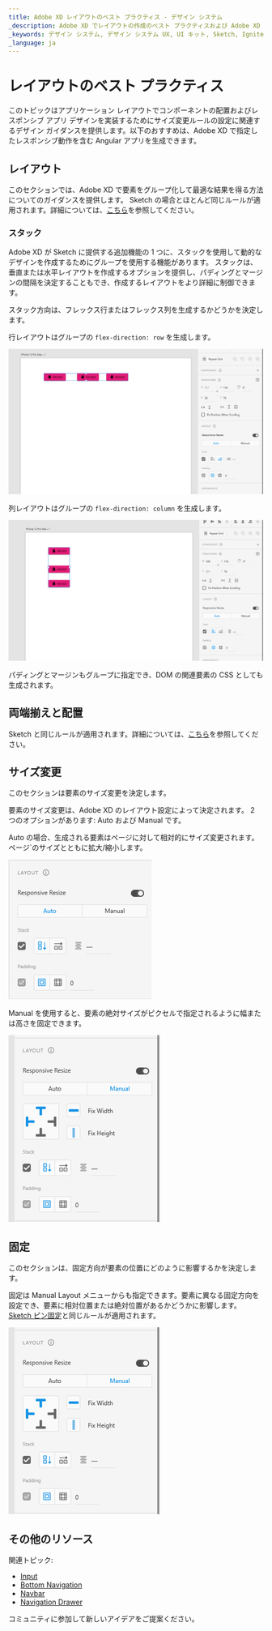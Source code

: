 ```yaml
---
title: Adobe XD レイアウトのベスト プラクティス - デザイン システム
_description: Adobe XD でレイアウトの作成のベスト プラクティスおよび Adobe XD とコード生成後の Angular アプリでレスポンシブ動作の結果になるサイズ変更構成のベスト プラクティス。
_keywords: デザイン システム, デザイン システム UX, UI キット, Sketch, Ignite UI for Angular, AdobeXD to Angular, Angular, Angular デザイン システム, Sketch からコードをエクスポート, Angular 用のデザイン キット, Sketch HTML, Sketch to HTML, Sketch UI キット
_language: ja
---
```


# レイアウトのベスト プラクティス

このトピックはアプリケーション レイアウトでコンポーネントの配置およびレスポンシブ アプリ デザインを実装するためにサイズ変更ルールの設定に関連するデザイン ガイダンスを提供します。以下のおすすめは、Adobe XD で指定したレスポンシブ動作を含む Angular アプリを生成できます。


## レイアウト
このセクションでは、Adobe XD で要素をグループ化して最適な結果を得る方法についてのガイダンスを提供します。 
Sketch の場合とほとんど同じルールが適用されます。詳細については、[こちら](./best-layout-practices-sketch.md#レイアウト)を参照してください。

### スタック

Adobe XD が Sketch に提供する追加機能の 1 つに、スタックを使用して動的なデザインを作成するためにグループを使用する機能があります。 
スタックは、垂直または水平レイアウトを作成するオプションを提供し、パディングとマージンの間隔を決定することもでき、作成するレイアウトをより詳細に制御できます。

スタック方向は、フレックス行またはフレックス列を生成するかどうかを決定します。

行レイアウトはグループの `flex-direction: row` を生成します。

<img class="responsive-img" src="./images/stack-row-xd.png" />

列レイアウトはグループの `flex-direction: column` を生成します。

<img class="responsive-img" src="./images/stack-column-xd.png" />

パディングとマージンもグループに指定でき、DOM の関連要素の CSS としても生成されます。

## 両端揃えと配置
Sketch と同じルールが適用されます。詳細については、[こちら](./best-layout-practices-sketch.md#両端揃えと配置)を参照してください。

## サイズ変更

このセクションは要素のサイズ変更を決定します。

要素のサイズ変更は、Adobe XD のレイアウト設定によって決定されます。
2 つのオプションがあります: Auto および Manual です。

Auto の場合、生成される要素はページに対して相対的にサイズ変更されます。ページ`のサイズとともに拡大/縮小します。

<img class="responsive-img" src="./images/auto-size-xd.png" />

Manual を使用すると、要素の絶対サイズがピクセルで指定されるように幅または高さを固定できます。

<img class="responsive-img" src="./images/fixed-size-xd.png" />

## 固定
このセクションは、固定方向が要素の位置にどのように影響するかを決定します。

固定は Manual Layout メニューからも指定できます。要素に異なる固定方向を設定でき、要素に相対位置または絶対位置があるかどうかに影響します。[Sketch ピン固定](./best-layout-practices-sketch.md#ピン固定)と同じルールが適用されます。 

<img class="responsive-img" src="./images/fixed-size-xd.png" />

## その他のリソース

関連トピック:

- [Input](components/input.md)
- [Bottom Navigation](components/bottom-nav.md)
- [Navbar](components/navbar.md)
- [Navigation Drawer](components/nav-drawer.md)
  <div class="divider--half"></div>

コミュニティに参加して新しいアイデアをご提案ください。


